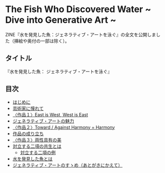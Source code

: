 # The Fish Who Discovered Water ~ Dive into Generative Art ~ 
ZINE『水を発見した魚：ジェネラティブ・アートを泳ぐ』の全文を公開しました（挿絵や奥付の一部は除く）。

## タイトル
『水を発見した魚： ジェネラティブ・アートを泳ぐ』

## 目次
- [はじめに](./main/はじめに/はじめに.md)
- [芸術家に憧れて](./main/芸術家に憧れて/芸術家に憧れて.md)
- [〈作品１〉East is West, West is East](./main/〈作品１〉East%20is%20West,%20West%20is%20East/〈作品１〉East%20is%20West,%20West%20is%20East.md)
- [ジェネラティブ・アートの魅力](./main/ジェネラティブ・アートの魅力/ジェネラティブ・アートの魅力.md)
- [〈作品２〉Toward / Against Harmony = Harmony](./main/〈作品２〉Toward%20Against%20Harmony%20Harmony/〈作品２〉Toward%20Against%20Harmony%20Harmony.md)
- [作品の成り立ち](./main/作品の成り立ち/作品の成り立ち.md)
- [〈作品３〉両性具有の美](./main/〈作品３〉両性具有の美/〈作品３〉両性具有の美.md)
- [対立する二項の共生とは](./main/対立する二項の共生とは/対立する二項の共生とは.md)
  - [対立する二項の例](./main/対立する二項の共生とは/対立する二項の例.md)　
- [水を発見した魚とは](./main/水を発見した魚とは/水を発見した魚とは.md)
- [ジェネラティブ・アートのすゝめ（あとがきにかえて）](./main/ジェネラティブ・アートのすゝめ（あとがきにかえて）/ジェネラティブ・アートのすゝめ（あとがきにかえて）.md)

